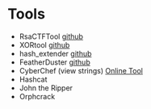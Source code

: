 # Tools
- RsaCTFTool [github](https://github.com/Ganapati/RsaCtfTool)
- XORtool [github](https://github.com/hellman/xortool)
- hash_extender [github](https://github.com/iagox86/hash_extender)
- FeatherDuster [github](https://github.com/nccgroup/featherduster)
- CyberChef (view strings) [Online Tool](https://gchq.github.io/CyberChef/)
- Hashcat
- John the Ripper
- Orphcrack
